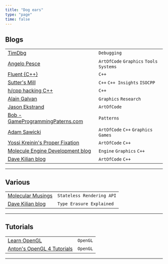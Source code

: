 ```yaml
---
title: "Dog ears"
type: "page"
time: false
---
```

## Blogs
|||
|-----|-----|
|[TimDbg](https://www.timdbg.com/)|`Debugging`|
|[Angelo Pesce](https://c0de517e.blogspot.com/) | `ArtOfCode` `Graphics` `Tools` `Systems`|
|[Fluent {C++}](https://www.fluentcpp.com/) | `C++`|
|[Sutter's Mill](https://herbsutter.com/) | `C++` `C++ Insights` `ISOCPP`|
|[h/cpp hacking C++](https://hackingcpp.com/index.html) | `C++`|
|[Alain Galvan](https://alain.xyz/blog) | `Graphics` `Research`|
|[Jason Ekstrand](https://www.jlekstrand.net/jason/blog/) | `ArtOfCode`|
|[Bob - GameProgrammingPaterns.com](http://journal.stuffwithstuff.com) | `Patterns`|
|[Adam Sawicki](https://asawicki.info/) | `ArtOfCode` `C++` `Graphics` `Games`|
|[Yossi Kreinin's Proper Fixation](http://yosefk.com/blog/)|`ArtOfCode` `C++`
|[Molecule Engine Development blog](https://blog.molecular-matters.com/)|`Engine` `Graphics` `C++`
|[Dave Kilian blog](https://davekilian.com/index.html)| `ArtOfCode` `C++`
_________ 

## Various 
|||
|-----|-----|
|[Molecular Musings](https://blog.molecular-matters.com/2014/11/06/stateless-layered-multi-threaded-rendering-part-1/)| `Stateless Rendering API`
|[Dave Kilian blog](https://davekilian.com/cpp-type-erasure.html)| `Type Erasure Explained`
_________ 
## Tutorials
|||
|-----|-----|
|[Learn OpenGL](https://learnopengl.com)| `OpenGL`|
|[Anton's OpenGL 4 Tutorials](https://antongerdelan.net/opengl)| `OpenGL`|
_________ 